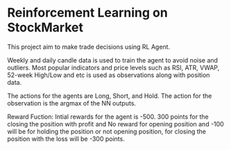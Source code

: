 # Reinforcement Learning on StockMarket

This project aim to make trade decisions using RL Agent.

Weekly and daily candle data is used to train the agent to avoid noise and outliers. Most popular indicators and price levels such as RSI, ATR, VWAP, 52-week High/Low and etc is used as observations along with position data.

The actions for the agents are Long, Short, and Hold. The action for the observation is the argmax of the NN outputs.

Reward Fuction: Intial rewards for the agent is -500. 300 points for the closing the position with profit and No reward for opening position and -100 will be for holding the position or not opening position, for closing the position with the loss will be -300 points.
